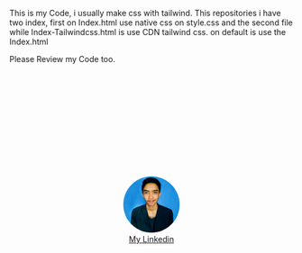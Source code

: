 <p>This is my Code, i usually make css with tailwind. This repositories i have two index, first on Index.html use native css on style.css and the second file while Index-Tailwindcss.html is use CDN tailwind css.
on default is use the Index.html</p>
<p>Please Review my Code too.</p>

<div style="width: 100%; text-align: center; margin-top: 5vh;">
    <div style="width: 100%">
        <img src="asset/profile.jpeg" style="width: 100px; border-radius: 100%;">
    </div>
    <a href="https://www.linkedin.com/in/benaleo-bayu-3b576a240/" target="_blank">My Linkedin</a>
</div>
